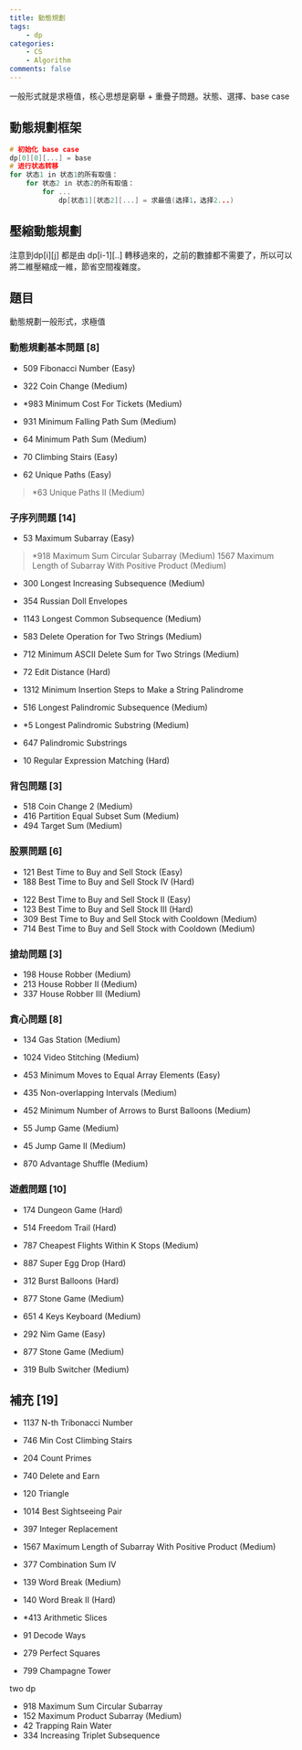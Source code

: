 ```yaml
---
title: 動態規劃
tags:  
    - dp
categories: 
    - CS
    - Algorithm
comments: false
---
```


一般形式就是求極值，核心思想是窮舉 + 重疊子問題。狀態、選擇、base case

## 動態規劃框架
```cpp
# 初始化 base case
dp[0][0][...] = base
# 进行状态转移
for 状态1 in 状态1的所有取值：
    for 状态2 in 状态2的所有取值：
        for ...
            dp[状态1][状态2][...] = 求最值(选择1，选择2...)
```

## 壓縮動態規劃
注意到dp[i][j] 都是由 dp[i-1][..] 轉移過來的，之前的數據都不需要了，所以可以將二維壓縮成一維，節省空間複雜度。
## 題目
動態規劃一般形式，求極值
### 動態規劃基本問題 [8]
- 509 Fibonacci Number  (Easy)
- 322 Coin Change (Medium)
- *983 Minimum Cost For Tickets (Medium)
- 931 Minimum Falling Path Sum (Medium)

- 64 Minimum Path Sum (Medium)
- 70 Climbing Stairs (Easy)
- 62 Unique Paths (Easy)
> *63 Unique Paths II (Medium)

### 子序列問題  [14]
- 53 Maximum Subarray (Easy) 
> *918 Maximum Sum Circular Subarray (Medium)
> 1567 Maximum Length of Subarray With Positive Product (Medium)


- 300 Longest Increasing Subsequence (Medium) 
- 354 Russian Doll Envelopes


- 1143 Longest Common Subsequence (Medium)
- 583 Delete Operation for Two Strings (Medium)
- 712 Minimum ASCII Delete Sum for Two Strings (Medium)
- 72 Edit Distance (Hard)
- 1312 Minimum Insertion Steps to Make a String Palindrome
- 516 Longest Palindromic Subsequence (Medium)
- *5 Longest Palindromic Substring (Medium)
- 647 Palindromic Substrings


- 10 Regular Expression Matching (Hard)



### 背包問題 [3]
- 518 Coin Change 2 (Medium)
- 416 Partition Equal Subset Sum (Medium)
- 494 Target Sum (Medium)


### 股票問題 [6]
- 121 Best Time to Buy and Sell Stock (Easy)
- 188 Best Time to Buy and Sell Stock IV (Hard)
* 122 Best Time to Buy and Sell Stock II (Easy)
* 123 Best Time to Buy and Sell Stock III (Hard)
* 309 Best Time to Buy and Sell Stock with Cooldown (Medium)
* 714 Best Time to Buy and Sell Stock with Cooldown (Medium)

### 搶劫問題 [3]

* 198 House Robber (Medium)
* 213 House Robber II (Medium)
* 337 House Robber III (Medium)



### 貪心問題 [8]

- 134 Gas Station (Medium)
- 1024 Video Stitching (Medium)
- 453 Minimum Moves to Equal Array Elements (Easy)
- 435 Non-overlapping Intervals (Medium)
- 452 Minimum Number of Arrows to Burst Balloons (Medium)

- 55 Jump Game (Medium)
- 45 Jump Game II (Medium)
- 870 Advantage Shuffle (Medium)


### 遊戲問題 [10]

- 174 Dungeon Game (Hard)
- 514 Freedom Trail (Hard)
- 787 Cheapest Flights Within K Stops (Medium) 


- 887 Super Egg Drop (Hard)

- 312 Burst Balloons (Hard)
- 877 Stone Game (Medium)
- 651 4 Keys Keyboard (Medium)

- 292 Nim Game (Easy)
- 877 Stone Game (Medium)
- 319 Bulb Switcher (Medium)



## 補充 [19]
- 1137 N-th Tribonacci Number
- 746 Min Cost Climbing Stairs
- 204 Count Primes

- 740 Delete and Earn
- 120 Triangle
- 1014 Best Sightseeing Pair
- 397 Integer Replacement
- 1567 Maximum Length of Subarray With Positive Product (Medium)
- 377 Combination Sum IV
- 139 Word Break (Medium)
- 140 Word Break II (Hard)

- *413 Arithmetic Slices
- 91 Decode Ways
- 279 Perfect Squares

- 799 Champagne Tower


two dp
- 918 Maximum Sum Circular Subarray
- 152 Maximum Product Subarray (Medium)
- 42 Trapping Rain Water
- 334 Increasing Triplet Subsequence